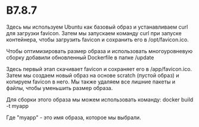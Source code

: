 # B7.8.7
Здесь мы используем Ubuntu как базовый образ и устанавливаем curl для загрузки favicon. Затем мы запускаем команду curl при запуске контейнера, чтобы загрузить favicon и сохранить его в /opt/favicon.ico.

Чтобы оптимизировать размер образа и использовать многоуровневую сборку добавили обновленный Dockerfile в папке /update

Здесь первый этап скачивает favicon и сохраняет его в /app/favicon.ico. Затем мы создаем новый образ на основе scratch (пустой образ) и копируем favicon в него. Мы также удаляем все лишние пакеты и файлы, чтобы уменьшить размер образа.

Для сборки этого образа мы можем использовать команду: docker build -t myapp 

Где "myapp" - это имя образа, которое мы выбрали.
